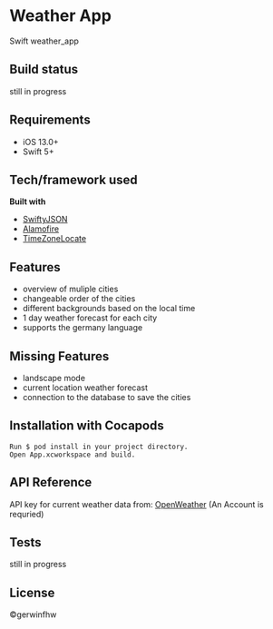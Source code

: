 # Weather App
Swift weather_app
## Build status
still in progress

## Requirements
* iOS 13.0+
* Swift 5+


## Tech/framework used

<b>Built with</b>
- [SwiftyJSON](https://github.com/SwiftyJSON/SwiftyJSON)
- [Alamofire](https://github.com/Alamofire/Alamofire)
- [TimeZoneLocate](https://github.com/modernistik/TimeZoneLocate)


## Features
- overview of muliple cities
- changeable order of the cities
- different backgrounds based on the local time
- 1 day weather forecast for each city
- supports the germany language


## Missing Features
- landscape mode
- current location weather forecast
- connection to the database to save the cities


## Installation with Cocapods
    Run $ pod install in your project directory.
    Open App.xcworkspace and build.


## API Reference
API key for current weather data from: [OpenWeather](https://openweathermap.org)
(An Account is requried)

## Tests
still in progress

## License
©gerwinfhw
